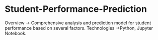 # Student-Performance-Prediction
Overview -> Comprehensive analysis and prediction model for student performance based on several factors.  Technologies ->Python, Jupyter Notebook.
